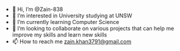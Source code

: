 - 👋 Hi, I’m @Zain-838
- 👀 I’m interested in University studying at UNSW
- 🌱 I’m currently learning Computer Science
- 💞️ I’m looking to collaborate on various projects that can help me improve my skills and learn new skills
- 📫 How to reach me zain.khan3791@gmail.com
